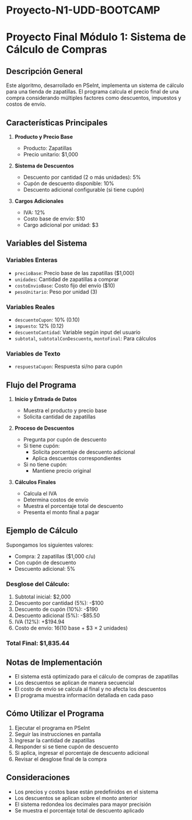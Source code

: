 # Proyecto-N1-UDD-BOOTCAMP
# Proyecto Final Módulo 1: Sistema de Cálculo de Compras

## Descripción General
Este algoritmo, desarrollado en PSeInt, implementa un sistema de cálculo para una tienda de zapatillas. El programa calcula el precio final de una compra considerando múltiples factores como descuentos, impuestos y costos de envío.

## Características Principales
1. **Producto y Precio Base**
   * Producto: Zapatillas
   * Precio unitario: $1,000

2. **Sistema de Descuentos**
   * Descuento por cantidad (2 o más unidades): 5%
   * Cupón de descuento disponible: 10%
   * Descuento adicional configurable (si tiene cupón)

3. **Cargos Adicionales**
   * IVA: 12%
   * Costo base de envío: $10
   * Cargo adicional por unidad: $3

## Variables del Sistema

### Variables Enteras
* `precioBase`: Precio base de las zapatillas ($1,000)
* `unidades`: Cantidad de zapatillas a comprar
* `costoEnvioBase`: Costo fijo del envío ($10)
* `pesoUnitario`: Peso por unidad (3)

### Variables Reales
* `descuentoCupon`: 10% (0.10)
* `impuesto`: 12% (0.12)
* `descuentoCantidad`: Variable según input del usuario
* `subtotal`, `subtotalConDescuento`, `montoFinal`: Para cálculos

### Variables de Texto
* `respuestaCupon`: Respuesta si/no para cupón

## Flujo del Programa

1. **Inicio y Entrada de Datos**
   * Muestra el producto y precio base
   * Solicita cantidad de zapatillas

2. **Proceso de Descuentos**
   * Pregunta por cupón de descuento
   * Si tiene cupón:
     - Solicita porcentaje de descuento adicional
     - Aplica descuentos correspondientes
   * Si no tiene cupón:
     - Mantiene precio original

3. **Cálculos Finales**
   * Calcula el IVA
   * Determina costos de envío
   * Muestra el porcentaje total de descuento
   * Presenta el monto final a pagar

## Ejemplo de Cálculo

Supongamos los siguientes valores:
* Compra: 2 zapatillas ($1,000 c/u)
* Con cupón de descuento
* Descuento adicional: 5%

### Desglose del Cálculo:
1. Subtotal inicial: $2,000
2. Descuento por cantidad (5%): -$100
3. Descuento de cupón (10%): -$190
4. Descuento adicional (5%): -$85.50
5. IVA (12%): +$194.94
6. Costo de envío: $16 ($10 base + $3 × 2 unidades)

### Total Final: $1,835.44

## Notas de Implementación
* El sistema está optimizado para el cálculo de compras de zapatillas
* Los descuentos se aplican de manera secuencial
* El costo de envío se calcula al final y no afecta los descuentos
* El programa muestra información detallada en cada paso

## Cómo Utilizar el Programa
1. Ejecutar el programa en PSeInt
2. Seguir las instrucciones en pantalla
3. Ingresar la cantidad de zapatillas
4. Responder si se tiene cupón de descuento
5. Si aplica, ingresar el porcentaje de descuento adicional
6. Revisar el desglose final de la compra

## Consideraciones
* Los precios y costos base están predefinidos en el sistema
* Los descuentos se aplican sobre el monto anterior
* El sistema redondea los decimales para mayor precisión
* Se muestra el porcentaje total de descuento aplicado
